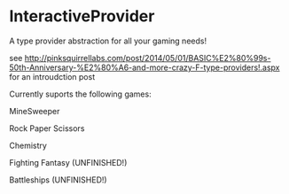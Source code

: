 InteractiveProvider
===================

A type provider abstraction for all your gaming needs!

see http://pinksquirrellabs.com/post/2014/05/01/BASIC%E2%80%99s-50th-Anniversary-%E2%80%A6-and-more-crazy-F-type-providers!.aspx for an introudction post

Currently suports the following games:

MineSweeper

Rock Paper Scissors

Chemistry

Fighting Fantasy (UNFINISHED!)

Battleships (UNFINISHED!)
